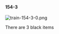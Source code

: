 #### 154-3
![train-154-3-0.png](https://github.com/lil-lab/nlvr/raw/master/nlvr/train/images/16/train-154-3-0.png "train-154-3-0.png")

There  are 3 black items